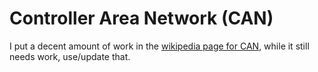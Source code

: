 # Controller Area Network (CAN) 

I put a decent amount of work in the [wikipedia page for CAN](https://en.wikipedia.org/wiki/CAN_bus), while it still needs work, use/update that.